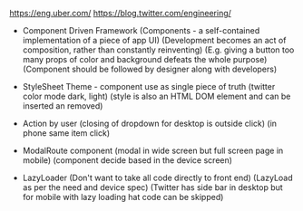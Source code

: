 https://eng.uber.com/
https://blog.twitter.com/engineering/

- Component Driven Framework
(Components - a self-contained implementation of a piece of app UI)
(Development becomes an act of composition, rather than constantly reinventing)
(E.g. giving a button too many props of color and background defeats the whole purpose)
(Component should be followed by designer along with developers)

- StyleSheet Theme - component use as single piece of truth
(twitter color mode dark, light)
(style is also an HTML DOM element and can be inserted an removed)


- Action by user
(closing of dropdown for desktop is outside click)
(in phone same item click)

- ModalRoute component
(modal in wide screen but full screen page in mobile)
(component decide based in the device screen)

- LazyLoader
(Don't want to take all code directly to front end)
(LazyLoad as per the need and device spec)
(Twitter has side bar in desktop but for mobile with lazy loading hat code can be skipped)


